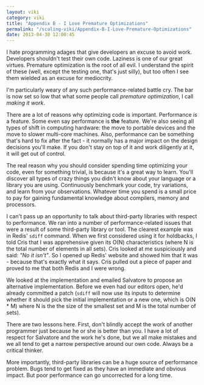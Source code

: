 ```yaml
---
layout: viki
category: viki
title: "Appendix B - I Love Premature Optimizations"
permalink: "/scaling-viki/Appendix-B-I-Love-Premature-Optimizations"
date: 2013-04-30 12:00:45
---
```


I hate programming adages that give developers an excuse to avoid work. Developers shouldn't test their own code. Laziness is one of our great virtues. Premature optimization is the root of all evil.  I understand the spirit of these (well, except the testing one, that's just silly), but too often I see them wielded as an excuse for mediocrity.

I'm particularly weary of any such performance-related battle cry. The bar is now set so low that what some people call *premature optimization*, I call *making it work*.

There are a lot of reasons why optimizing code is important. Performance *is* a feature. Some even say performance is **the** feature. We're also seeing all types of shift in computing hardware: the move to portable devices and the move to slower multi-core machines. Also, performance can be something that's hard to fix after the fact - it normally has a major impact on the design decisions you'll make. If you don't stay on top of it and work diligently at it, it will get out of control.

The real reason why you should consider spending time optimizing your code, even for something trivial, is because it's a great way to learn. You'll discover all types of crazy things you didn't know about your language or a library you are using. Continuously benchmark your code, try variations, and learn from your observations. Whatever time you spend is a small price to pay for gaining fundamental knowledge about compilers, memory and processors.

I can't pass up an opportunity to talk about third-party libraries with respect to performance. We ran into a number of performance-related issues that were a result of some third-party library or tool. The clearest example was in Redis' `sdiff` command. When we first considered using it for holdbacks, I told Cris that I was apprehensive given its O(N) characteristics (where N is the total number of elements in all sets). Cris looked at me suspiciously and said: *"No it isn't"*. So I opened up Redis' website and showed him that it was - because that's exactly what it says. Cris pulled out a piece of paper and proved to me that both Redis and I were wrong.

We looked at the implementation and emailed Salvatore to propose an alternative implementation. Before we even had our editors open, he'd already committed a patch (`sdiff` will now use its inputs to determine whether it should pick the initial implementation or a new one, which is O(N * M) where N is the the size of the smallest set and M is the total number of sets).

There are two lessons here. First, don't blindly accept the work of another programmer just because he or she is better than you. I have a lot of respect for Salvatore and the work he's done, but we all make mistakes and we all tend to get a narrow perspective around our own code. Always be a critical thinker.

More importantly, third-party libraries can be a huge source of performance problem. Bugs tend to get fixed as they have an immediate and obvious impact. But poor performance can go uncorrected for a long time. 